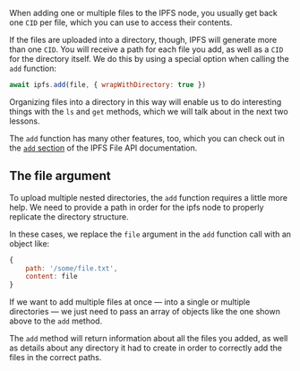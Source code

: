 When adding one or multiple files to the IPFS node, you usually get back one `CID` per file, which you can use to access their contents.

If the files are uploaded into a directory, though, IPFS will generate more than one `CID`. You will receive a path for each file you add, as well as a `CID` for the directory itself. We do this by using a special option when calling the `add` function:

```javascript
await ipfs.add(file, { wrapWithDirectory: true })
```

Organizing files into a directory in this way will enable us to do interesting things with the `ls` and `get` methods, which we will talk about in the next two lessons.

The `add` function has many other features, too, which you can check out in the [`add` section](https://github.com/ipfs/interface-js-ipfs-core/blob/master/SPEC/FILES.md#add) of the IPFS File API documentation.

## The file argument

To upload multiple nested directories, the `add` function requires a little more help. We need to provide a path in order for the ipfs node to properly replicate the directory structure.

In these cases, we replace the `file` argument in the `add` function call with an object like:

```javascript
{
    path: '/some/file.txt',
    content: file
}
```

If we want to add multiple files at once — into a single or multiple directories — we just need to pass an array of objects like the one shown above to the `add` method.



The `add` method will return information about all the files you added, as well as details about any directory it had to create in order to correctly add the files in the correct paths.

